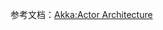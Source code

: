 参考文档：[Akka:Actor Architecture](https://doc.akka.io/libraries/akka-core/current/typed/guide/tutorial_3.html)
